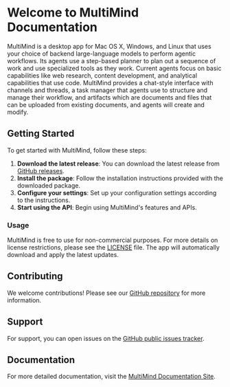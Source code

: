 # Welcome to MultiMind Documentation

MultiMind is a desktop app for Mac OS X, Windows, and Linux that uses your choice of backend large-language models to perform agentic workflows. Its agents use a step-based planner to plan out a sequence of work and use specialized tools as they work. Current agents focus on basic capabilities like web research, content development, and analytical capabilities that use code. MultiMind provides a chat-style interface with channels and threads, a task manager that agents use to structure and manage their workflow, and artifacts which are documents and files that can be uploaded from existing documents, and agents will create and modify.

## Getting Started

To get started with MultiMind, follow these steps:

1. **Download the latest release**: You can download the latest release from [GitHub releases](https://github.com/richardbowman/multimind-agent-platform/releases/).
2. **Install the package**: Follow the installation instructions provided with the downloaded package.
3. **Configure your settings**: Set up your configuration settings according to the instructions.
4. **Start using the API**: Begin using MultiMind's features and APIs.

### Usage

MultiMind is free to use for non-commercial purposes. For more details on license restrictions, please see the [LICENSE](LICENSE) file. The app will automatically download and apply the latest updates.

## Contributing

We welcome contributions! Please see our [GitHub repository](https://github.com/richardbowman/multimind-agent-platform) for more information.

## Support

For support, you can open issues on the [GitHub public issues tracker](https://github.com/richardbowman/multimind-agent-platform/issues).

## Documentation

For more detailed documentation, visit the [MultiMind Documentation Site](https://richardbowman.github.io/multimind-agent-platform/).

